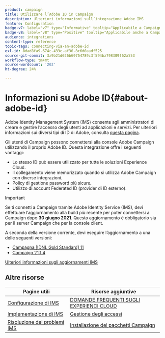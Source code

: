 ```yaml
---
product: campaign
title: Utilizzare l’Adobe ID in Campaign
description: Ulteriori informazioni sull’integrazione Adobe IMS
feature: Configuration
badge-v7: label="v7" type="Informative" tooltip="Applicabile a Campaign Classic v7"
badge-v8: label="v8" type="Positive" tooltip="Applicabile anche a Campaign v8"
audience: integrations
content-type: reference
topic-tags: connecting-via-an-adobe-id
exl-id: 8dad8fa9-674c-433c-af30-8c6d0aadf525
source-git-commit: 3a9b21d626b60754789c3f594ba798309f62a553
workflow-type: tm+mt
source-wordcount: '202'
ht-degree: 24%

---
```


# Informazioni su Adobe ID{#about-adobe-id}

Adobe Identity Management System (IMS) consente agli amministratori di creare e gestire l’accesso degli utenti ad applicazioni e servizi. Per ulteriori informazioni sui diversi tipi di ID di Adobe, consulta [questa pagina](https://helpx.adobe.com/enterprise/using/identity.html).

Gli utenti di Campaign possono connettersi alla console Adobe Campaign utilizzando il proprio Adobe ID. Questa integrazione offre i seguenti vantaggi:

* Lo stesso ID può essere utilizzato per tutte le soluzioni Experience Cloud.
* Il collegamento viene memorizzato quando si utilizza Adobe Campaign con diverse integrazioni.
* Policy di gestione password più sicure.
* Utilizzo di account Federated ID (provider di ID esterno).


>[!IMPORTANT]
>
>Se ti connetti a Campaign tramite Adobe Identity Service (IMS), devi effettuare l’aggiornamento alla build più recente per poter connettersi a Campaign dopo **30 giugno 2021**. Questo aggiornamento è obbligatorio sia per il server Campaign che per la console client.
>
>A seconda della versione corrente, devi eseguire l’aggiornamento a una delle seguenti versioni:
>
> * [Campagna [!DNL Gold Standard] 11](../../rn/using/gold-standard.md)
> * [Campaign 21.1.4](../../rn/using/latest-release.md)
>
>[Ulteriori informazioni sugli aggiornamenti IMS](../../technotes/using/ims-updates.md)


## Altre risorse

| Pagine utili | Risorse aggiuntive |
|---|---|
| [Configurazione di IMS](../../integrations/using/configuring-ims.md) | [DOMANDE FREQUENTI SUGLI EXPERIENCI CLOUD](https://experienceleague.adobe.com/docs/core-services/interface/manage-users-and-products/faq.html) |
| [Implementazione di IMS](../../integrations/using/implementing-ims.md) | [Gestione degli accessi](../../platform/using/access-management.md) |
| [Risoluzione dei problemi IMS](../../integrations/using/ims-troubleshooting.md) | [Installazione dei pacchetti Campaign](../../installation/using/installing-campaign-standard-packages.md) |
